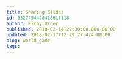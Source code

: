 ```yaml
---
title: Sharing Slides
id: 6327454420418617118
author: Kirby Urner
published: 2018-02-14T22:30:00.000-08:00
updated: 2018-02-17T12:29:27.474-08:00
blog: world_game
tags: 
---
```


